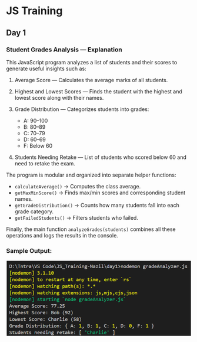 # JS Training

## Day 1 


### Student Grades Analysis — Explanation

This JavaScript program analyzes a list of students and their scores to generate useful insights such as:

1. Average Score — Calculates the average marks of all students.

2. Highest and Lowest Scores — Finds the student with the highest and lowest score along with their names.

3. Grade Distribution — Categorizes students into grades:
    - A: 90–100
    - B: 80–89
    - C: 70–79
    - D: 60–69
    - F: Below 60

4. Students Needing Retake — List of students who scored below 60 and need to retake the exam.

The program is modular and organized into separate helper functions:
- ```calculateAverage()``` → Computes the class average.
-  ```getMaxMinScore()``` → Finds max/min scores and corresponding student names.
-  ```getGradeDistribution()``` → Counts how many students fall into each grade category.
-  ```getFailedStudents()``` → Filters students who failed.

Finally, the main function ```analyzeGrades(students)``` combines all these operations and logs the results in the console.


### Sample Output:

<img src="./images/image.png">